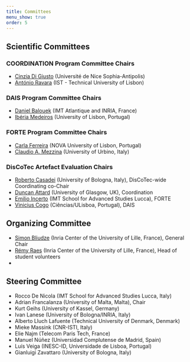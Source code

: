 ```yaml
---
title: Committees
menu_show: true
order: 5
---
```


## Scientific Committees

### COORDINATION Program Committee Chairs
* [Cinzia Di Giusto][CinziaWeb] (Université de Nice Sophia-Antipolis)
* [António Ravara][AntonioWeb] (IST - Technical University of Lisbon)

### DAIS Program Committee Chairs
* [Daniel Balouek][DanielWeb] (IMT Atlantique and INRIA, France)
* [Ibéria Medeiros][IberiaWeb] (University of Lisbon, Portugal)

### FORTE Program Committee Chairs
* [Carla Ferreira][CarlaWeb] (NOVA University of Lisbon, Portugal)
* [Claudio A. Mezzina][ClaudioWeb] (University of Urbino, Italy)

### DisCoTec Artefact Evaluation Chairs
* [Roberto Casadei][RobertoWeb] (University of Bologna, Italy), DisCoTec-wide Coordinating co-Chair
* [Duncan Attard](https://duncanatt.github.io/) (University of Glasgow, UK), Coordination
* [Emilio Incerto](https://sysma.imtlucca.it/people/emilio-incerto) (IMT School for Advanced Studies Lucca), FORTE
* [Vinicius Cogo](https://www.di.fc.ul.pt/~vcogo/) (Ciências/ULisboa, Portugal), DAIS


## Organizing Committee
* [Simon Bliudze][SimonWeb] (Inria Center of the University of Lille, France), General Chair
* [Rémy Raes][RemyWeb] (Inria Center of the University of Lille, France), Head of student volunteers
* 

## Steering Committee 
* Rocco De Nicola (IMT School for Advanced Studies Lucca, Italy)
* Adrian Francalanza (University of Malta, Malta), Chair
* Kurt Geihs (University of Kassel, Germany)
* Ivan Lanese (University of Bologna/INRIA, Italy)
* Alberto Lluch Lafuente (Technical University of Denmark, Denmark)
* Mieke Massink (CNR-ISTI, Italy)
* Elie Najm (Telecom Paris Tech, France)
* Manuel Núñez (Universidad Complutense de Madrid, Spain)
* Luís Veiga (INESC-ID, Universidade de Lisboa, Portugal)
* Gianluigi Zavattaro (University of Bologna, Italy)


[CinziaWeb]: https://webusers.i3s.unice.fr/~cdigiusto/web/
[AntonioWeb]: http://ctp.di.fct.unl.pt/~aravara/

[DanielWeb]: https://daniel-balouek.com/
[IberiaWeb]: https://di.fc.ul.pt/~imedeiros/

[CarlaWeb]: http://ctp.di.fct.unl.pt/~cf/
[ClaudioWeb]: https://sites.google.com/view/claudio-mezzina/home

[SimonWeb]: https://www.bliudze.me/simon
[RemyWeb]: https://remyraes.com/

[RobertoWeb]: https://www.unibo.it/sitoweb/roby.casadei/
